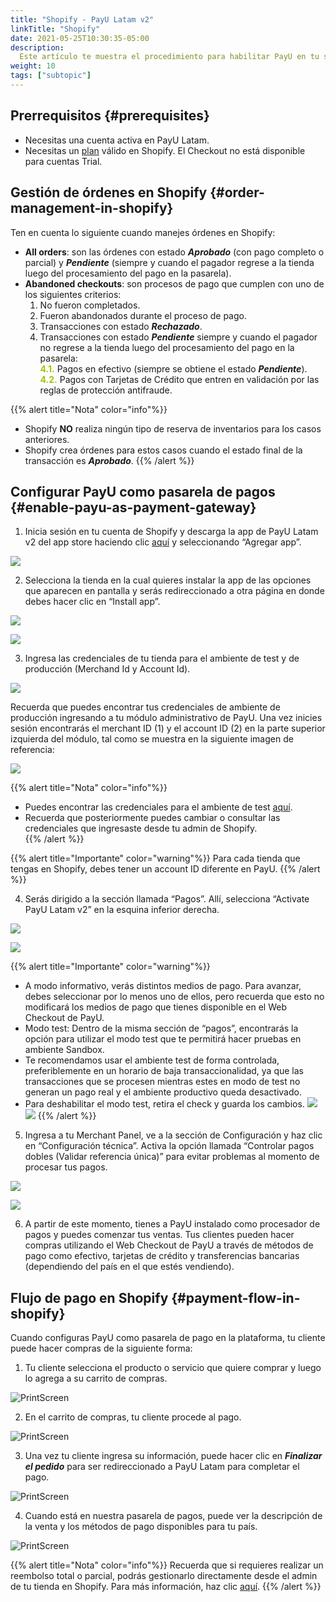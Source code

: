 ```yaml
---
title: "Shopify - PayU Latam v2"
linkTitle: "Shopify"
date: 2021-05-25T10:30:35-05:00
description:
  Este artículo te muestra el procedimiento para habilitar PayU en tu sitio web de Shopify. 
weight: 10
tags: ["subtopic"]
---
```


## Prerrequisitos {#prerequisites}
* Necesitas una cuenta activa en PayU Latam.
* Necesitas un [plan](https://es.shopify.com/precios) válido en Shopify. El Checkout no está disponible para cuentas Trial.

## Gestión de órdenes en Shopify {#order-management-in-shopify}
Ten en cuenta lo siguiente cuando manejes órdenes en Shopify:
* **All orders**: son las órdenes con estado _**Aprobado**_ (con pago completo o parcial) y _**Pendiente**_ (siempre y cuando el pagador regrese a la tienda luego del procesamiento del pago en la pasarela).
* **Abandoned checkouts**: son procesos de pago que cumplen con uno de los siguientes criterios:
  1. No fueron completados.
  2. Fueron abandonados durante el proceso de pago.
  3. Transacciones con estado _**Rechazado**_.
  4. Transacciones con estado _**Pendiente**_ siempre y cuando el pagador no regrese a la tienda luego del procesamiento del pago en la pasarela:<br>
    <span style="color: #A6C307;font-weight: bold;">4.1.</span> Pagos en efectivo (siempre se obtiene el estado _**Pendiente**_).<br>
    <span style="color: #A6C307;font-weight: bold;">4.2.</span> Pagos con Tarjetas de Crédito que entren en validación por las reglas de protección antifraude.

{{% alert title="Nota" color="info"%}}
* Shopify **NO** realiza ningún tipo de reserva de inventarios para los casos anteriores.
* Shopify crea órdenes para estos casos cuando el estado final de la transacción es _**Aprobado**_.
{{% /alert %}}

## Configurar PayU como pasarela de pagos {#enable-payu-as-payment-gateway}

1. Inicia sesión en tu cuenta de Shopify y descarga la app de PayU Latam v2 del app store haciendo clic [aquí](https://apps.shopify.com/payu-latam-v2?locale=es) y seleccionando “Agregar app”.


![](/assets/ShopifyReverseIntegration/imagen1.png)




2. Selecciona la tienda en la cual quieres instalar la app de las opciones que aparecen en pantalla y serás redireccionado a otra página en donde debes hacer clic en “Install app”.


![](/assets/ShopifyReverseIntegration/imagen2.png)



![](/assets/ShopifyReverseIntegration/imagen7.png)




3. Ingresa las credenciales de tu tienda para el ambiente de test y de producción (Merchand Id y Account Id).


![](/assets/ShopifyReverseIntegration/imagen3.png)


Recuerda que puedes encontrar tus credenciales de ambiente de producción ingresando a tu módulo administrativo de PayU. Una vez inicies sesión encontrarás el merchant ID (1) y el account ID (2) en la parte superior izquierda del módulo, tal como se muestra en la siguiente imagen de referencia: 

![](/assets/ShopifyReverseIntegration/imagen8.png)


{{% alert title="Nota" color="info"%}}
* Puedes encontrar las credenciales para el ambiente de test [aquí](https://developers.payulatam.com/latam/es/docs/getting-started/test-your-solution.html).
* Recuerda que posteriormente puedes cambiar o consultar las credenciales que ingresaste desde tu admin de Shopify.   
{{% /alert %}}


{{% alert title="Importante" color="warning"%}}
Para cada tienda que tengas en Shopify, debes tener un account ID diferente en PayU.
{{% /alert %}}




4. Serás dirigido a la sección llamada “Pagos”. Allí, selecciona “Activate PayU Latam v2” en la esquina inferior derecha.


![](/assets/ShopifyReverseIntegration/imagen9.png)


![](/assets/ShopifyReverseIntegration/imagen10.png)


{{% alert title="Importante" color="warning"%}}
* A modo informativo, verás distintos medios de pago. Para avanzar, debes seleccionar por lo menos uno de ellos, pero recuerda que esto no modificará los medios de pago que tienes disponible en el Web Checkout de PayU.  
* Modo test: Dentro de la misma sección de “pagos”, encontrarás la opción para utilizar el modo test que te permitirá hacer pruebas en ambiente Sandbox. 
* Te recomendamos usar el ambiente test de forma controlada, preferiblemente en un horario de baja transaccionalidad, ya que las transacciones que se procesen mientras estes en modo de test no generan un pago real y el ambiente productivo queda desactivado. 
* Para deshabilitar el modo test, retira el check y guarda los cambios.
![](/assets/ShopifyReverseIntegration/imagen11.png)
![](/assets/ShopifyReverseIntegration/imagen12.png)
{{% /alert %}}




5. Ingresa a tu Merchant Panel, ve a la sección de Configuración y haz clic en “Configuración técnica”. Activa la opción llamada “Controlar pagos dobles (Validar referencia única)” para evitar problemas al momento de procesar tus pagos.


![](/assets/ShopifyReverseIntegration/imagen13.png)


![](/assets/ShopifyReverseIntegration/imagen6.png)




6. A partir de este momento, tienes a PayU instalado como procesador de pagos y puedes comenzar tus ventas. Tus clientes pueden hacer compras utilizando el Web Checkout de PayU a través de métodos de pago como efectivo, tarjetas de crédito y transferencias bancarias (dependiendo del país en el que estés vendiendo).


## Flujo de pago en Shopify {#payment-flow-in-shopify}
Cuando configuras PayU como pasarela de pago en la plataforma, tu cliente puede hacer compras de la siguiente forma:

1. Tu cliente selecciona el producto o servicio que quiere comprar y luego lo agrega a su carrito de compras.

![PrintScreen](/assets/Shopify/Shopify_08_es.png)

2. En el carrito de compras, tu cliente procede al pago.

![PrintScreen](/assets/Shopify/Shopify_09_es.png)

3. Una vez tu cliente ingresa su información, puede hacer clic en _**Finalizar el pedido**_ para ser redireccionado a PayU Latam para completar el pago.

![PrintScreen](/assets/Shopify/Shopify_10_es.png)

4. Cuando está en nuestra pasarela de pagos, puede ver la descripción de la venta y los métodos de pago disponibles para tu país.

![PrintScreen](/assets/Shopify/Shopify_11_es.png)

{{% alert title="Nota" color="info"%}}
Recuerda que si requieres realizar un reembolso total o parcial, podrás gestionarlo directamente desde el admin de tu tienda en Shopify. Para más información, haz clic [aquí](https://help.shopify.com/en/manual/orders/refund-cancel-order#refunding-an-order).
{{% /alert %}}

